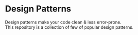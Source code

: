 # Design Patterns
Design patterns make your code clean & less error-prone. <br>
This repository is a collection of few of popular design patterns.
